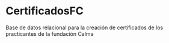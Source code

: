 # CertificadosFC
 Base de datos relacional para la creación de certificados de los practicantes de la fundación Calma
